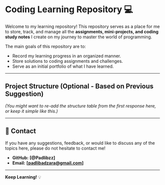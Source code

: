 # Coding Learning Repository 💻

Welcome to my learning repository! This repository serves as a place for me to store, track, and manage all the **assignments, mini-projects, and coding study notes** I create on my journey to master the world of programming.

The main goals of this repository are to:

* Record my learning progress in an organized manner.
* Store solutions to coding assignments and challenges.
* Serve as an initial portfolio of what I have learned.

---

## Project Structure (Optional - Based on Previous Suggestion)

*(You might want to re-add the structure table from the first response here, or keep it simple like this.)*

---

## 📝 Contact

If you have any suggestions, feedback, or would like to discuss any of the topics here, please do not hesitate to contact me!

* **GitHub:** **[@Padlibzz]**
* **Email:** **[padlibadzara@gmail.com]**

---

**Keep Learning!** 💡
